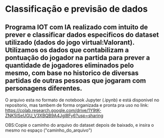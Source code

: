 # Classificação e previsão de dados
Programa IOT com IA realizado com intuito de prever e classificar dados especificos do dataset utilizado (dados do jogo virtual:Valorant).
Utilizamos os dados que contabilizam a pontuação do jogador na partida para prever a quantidade de jogadores eliminados pelo mesmo, com base no historico de diversas partidas de outras pessoas que jogaram com personagens diferentes.
--------------------------------------------------------------------------------------------------------------------------------------------------------
O arquivo esta no formato de notebook Jupyter (.ipynb) e está disponivel no repositorio, mas tambem de forma organizada e pronta pra uso no link:
https://colab.research.google.com/drive/1Y9tK-ZNK5ISeUGU_V3XBQB9A4Jgl8Fy6?usp=sharing

OBS:Copie o caminho do arquivo do dataset depois de baixado, e insira o mesmo no espaço ("caminho_do_arquivo")


